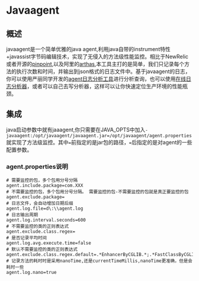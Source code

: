 # Javaagent
## 概述
javaagent是一个简单优雅的java agent,利用java自带的instrument特性+javassist字节码编辑技术，实现了无侵入的方法级性能监控。相比于NewRelic或者开源的[pinpoint](https://github.com/naver/pinpoint),以及阿里的[arthas](https://github.com/alibaba/arthas),本工具主打的是简单，我们只记录每个方法的执行次数和时间，并输出到json格式的日志文件中。基于javaagent的日志，你可以使用严丽同学开发的[agent日志分析工具](https://pan.baidu.com/s/1Ma4iEWRmBonGO1TapeEF-g)进行分析查询，也可以使用[在线日志分析器](http://47.96.150.36:8080)，或者可以自己去写分析器，这样可以让你快速定位生产环境的性能瓶颈。

## 集成
java启动参数中就有jaaagent,你只需要在JAVA_OPTS中加入`-javaagent:/opt/javaagent/javaagent.jar=/opt/javaagent/agent.properties`就实现了方法级监控。其中`=`前指定的是jar包的路径，`=`后指定的是对agent的一些配置参数。

### agent.properties说明
```
# 需要监控的包，多个包用分号分隔
agent.include.package=com.XXX
# 不需要监控的包，多个包用分号分隔。 需要监控的包-不需要监控的包就是真正要监控的包
agent.exclude.package=
# 日志文件，会自动增加日期后缀
agent.log.file=d\:\\agent.log
# 日志输出周期
agent.log.interval.seconds=600
# 不需要监控的类的正则表达式
agent.exclude.class.regex=
# 是否记录平均时间
agent.log.avg.execute.time=false
# 默认不需要监控的类的正则表达式
agent.exclude.class.regex.default=.*EnhancerByCGLIB.*;.*FastClassByCGLIB.*
# 记录方法的耗时时是采用nanoTime,还是currentTimeMillis,nanoTime更准确，但是会耗时一些
agent.log.nano=true
```
   
   
